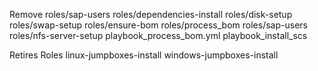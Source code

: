 


Remove 
roles/sap-users
roles/dependencies-install
roles/disk-setup
roles/swap-setup
roles/ensure-bom
roles/process_bom
roles/sap-users
roles/nfs-server-setup
playbook_process_bom.yml
playbook_install_scs




Retires Roles
linux-jumpboxes-install
windows-jumpboxes-install



